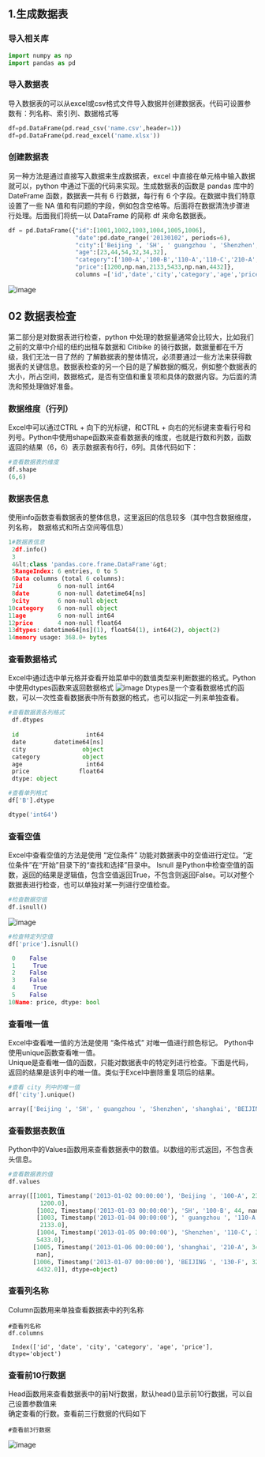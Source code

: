 ## 1.生成数据表
### 导入相关库
```python
import numpy as np
import pandas as pd
```

### 导入数据表   
导入数据表的可以从excel或csv格式文件导入数据并创建数据表。代码可设置参数有：列名称、索引列、数据格式等   
```python
df=pd.DataFrame(pd.read_csv('name.csv',header=1))
df=pd.DataFrame(pd.read_excel('name.xlsx'))
```

### 创建数据表   
另一种方法是通过直接写入数据来生成数据表，excel 中直接在单元格中输入数据就可以，python 中通过下面的代码来实现。生成数据表的函数是 pandas 库中的 DateFrame 函数，数据表一共有 6 行数据，每行有 6 个字段。在数据中我们特意设置了一些 NA 值和有问题的字段，例如包含空格等。后面将在数据清洗步骤进行处理。后面我们将统一以 DataFrame 的简称 df 来命名数据表。

```python
df = pd.DataFrame({"id":[1001,1002,1003,1004,1005,1006],
                   "date":pd.date_range('20130102', periods=6),
                   "city":['Beijing ', 'SH', ' guangzhou ', 'Shenzhen', 'shanghai', 'BEIJING '],
                   "age":[23,44,54,32,34,32],
                   "category":['100-A','100-B','110-A','110-C','210-A','130-F'],
                   "price":[1200,np.nan,2133,5433,np.nan,4432]},
                   columns =['id','date','city','category','age','price'])
```
![image](https://github.com/2804983329/data-analysis/blob/master/picture/%E5%88%9B%E5%BB%BA%E6%95%B0%E6%8D%AE%E8%A1%A8.jpg)


## 02 数据表检查   
第二部分是对数据表进行检查，python 中处理的数据量通常会比较大，比如我们之前的文章中介绍的纽约出租车数据和 Citibike 的骑行数据，数据量都在千万级，我们无法一目了然的 了解数据表的整体情况，必须要通过一些方法来获得数据表的关键信息。数据表检查的另一个目的是了解数据的概况，例如整个数据表的大小，所占空间，数据格式，是否有空值和重复项和具体的数据内容。为后面的清洗和预处理做好准备。    

### 数据维度（行列）   

Excel中可以通过CTRL + 向下的光标键，和CTRL + 向右的光标键来查看行号和列号。Python中使用shape函数来查看数据表的维度，也就是行数和列数，函数返回的结果（6，6）表示数据表有6行，6列。具体代码如下：
```python
#查看数据表的维度
df.shape
(6,6)
```

### 数据表信息   

使用info函数查看数据表的整体信息，这里返回的信息较多（其中包含数据维度，列名称， 数据格式和所占空间等信息）
```python
1#数据表信息
 2df.info()
 3
 4&lt;class 'pandas.core.frame.DataFrame'&gt;
 5RangeIndex: 6 entries, 0 to 5
 6Data columns (total 6 columns):
 7id          6 non-null int64
 8date        6 non-null datetime64[ns]
 9city        6 non-null object
10category    6 non-null object
11age         6 non-null int64
12price       4 non-null float64
13dtypes: datetime64[ns](1), float64(1), int64(2), object(2)
14memory usage: 368.0+ bytes
```

### 查看数据格式     
Excel中通过选中单元格并查看开始菜单中的数值类型来判断数据的格式。Python中使用dtypes函数来返回数据格式
![image](https://github.com/2804983329/data-analysis/blob/master/picture/excel查看格式.jpg)
Dtypes是一个查看数据格式的函数，可以一次性查看数据表中所有数据的格式，也可以指定一列来单独查看。
```python
#查看数据表各列格式
 df.dtypes
 
 id                   int64
 date        datetime64[ns]
 city                object
 category            object
 age                  int64
 price              float64
 dtype: object

#查看单列格式
df['B'].dtype

dtype('int64')
```

### 查看空值   
Excel中查看空值的方法是使用 “定位条件” 功能对数据表中的空值进行定位。“定位条件”在“开始”目录下的“查找和选择”目录中。
Isnull 是Python中检查空值的函数，返回的结果是逻辑值，包含空值返回True，不包含则返回False。可以对整个数据表进行检查，也可以单独对某一列进行空值检查。
```python
#检查数据空值
df.isnull()
```
![image](https://github.com/2804983329/data-analysis/blob/master/picture/jianchashujukongzhi.jpg)

```python
#检查特定列空值
df['price'].isnull()

 0    False
 1     True
 2    False
 3    False
 4     True
 5    False
10Name: price, dtype: bool
```

### 查看唯一值   
Excel中查看唯一值的方法是使用 “条件格式” 对唯一值进行颜色标记。 Python中使用unique函数查看唯一值。   
Unique是查看唯一值的函数，只能对数据表中的特定列进行检查。下面是代码，返回的结果是该列中的唯一值。类似于Excel中删除重复项后的结果。
```python
#查看 city 列中的唯一值
df['city'].unique()

array(['Beijing ', 'SH', ' guangzhou ', 'Shenzhen', 'shanghai', 'BEIJING '], dtype=object)
```

### 查看数据表数值   
Python中的Values函数用来查看数据表中的数值。以数组的形式返回，不包含表头信息。

```python
#查看数据表的值
df.values

array([[1001, Timestamp('2013-01-02 00:00:00'), 'Beijing ', '100-A', 23,
         1200.0],
        [1002, Timestamp('2013-01-03 00:00:00'), 'SH', '100-B', 44, nan],
        [1003, Timestamp('2013-01-04 00:00:00'), ' guangzhou ', '110-A', 54,
         2133.0],
        [1004, Timestamp('2013-01-05 00:00:00'), 'Shenzhen', '110-C', 32,
        5433.0],
       [1005, Timestamp('2013-01-06 00:00:00'), 'shanghai', '210-A', 34,
        nan],
       [1006, Timestamp('2013-01-07 00:00:00'), 'BEIJING ', '130-F', 32,
        4432.0]], dtype=object)
```

### 查看列名称   

Column函数用来单独查看数据表中的列名称

```
#查看列名称
df.columns

 Index(['id', 'date', 'city', 'category', 'age', 'price'], dtype='object')
```


### 查看前10行数据
Head函数用来查看数据表中的前N行数据，默认head()显示前10行数据，可以自己设置参数值来   
确定查看的行数。查看前三行数据的代码如下   
```
#查看前3行数据
```
![image](https://github.com/2804983329/data-analysis/blob/master/picture/chakanqiansanhangshuju.jpg)











